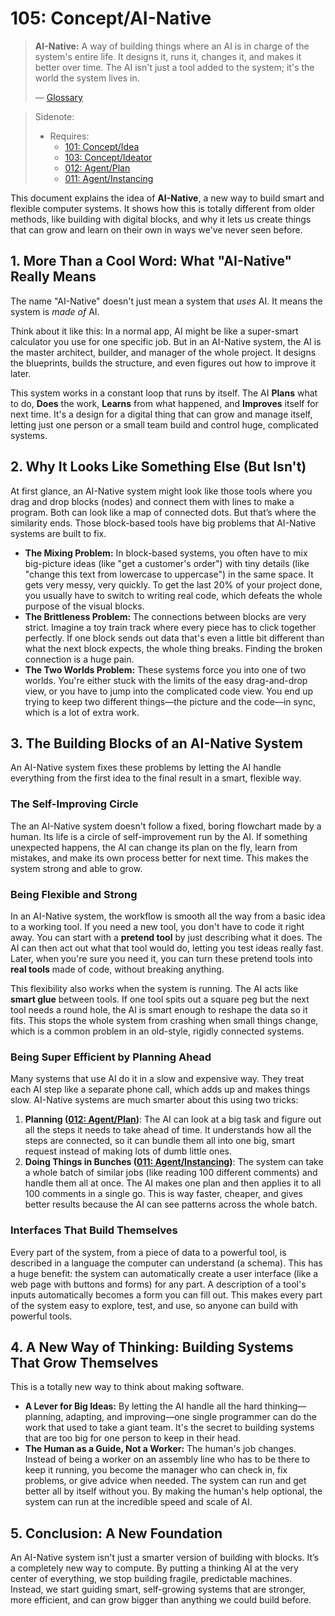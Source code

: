 # 105: Concept/AI-Native

> **AI-Native:** A way of building things where an AI is in charge of the system's entire life. It designs it, runs it, changes it, and makes it better over time. The AI isn't just a tool added to the system; it's the world the system lives in.
>
> — [Glossary](./000_glossary.md)

> Sidenote:
> - Requires:
>   - [101: Concept/Idea](./101_concept_idea.md)
>   - [103: Concept/Ideator](./103_concept_ideator.md)
>   - [012: Agent/Plan](./012_agent_plan.md)
>   - [011: Agent/Instancing](./011_agent_instancing.md)

This document explains the idea of **AI-Native**, a new way to build smart and flexible computer systems. It shows how this is totally different from older methods, like building with digital blocks, and why it lets us create things that can grow and learn on their own in ways we've never seen before.

## 1. More Than a Cool Word: What "AI-Native" Really Means

The name "AI-Native" doesn't just mean a system that *uses* AI. It means the system is *made of* AI.

Think about it like this: In a normal app, AI might be like a super-smart calculator you use for one specific job. But in an AI-Native system, the AI is the master architect, builder, and manager of the whole project. It designs the blueprints, builds the structure, and even figures out how to improve it later.

This system works in a constant loop that runs by itself. The AI **Plans** what to do, **Does** the work, **Learns** from what happened, and **Improves** itself for next time. It's a design for a digital thing that can grow and manage itself, letting just one person or a small team build and control huge, complicated systems.

## 2. Why It Looks Like Something Else (But Isn't)

At first glance, an AI-Native system might look like those tools where you drag and drop blocks (nodes) and connect them with lines to make a program. Both can look like a map of connected dots. But that’s where the similarity ends. Those block-based tools have big problems that AI-Native systems are built to fix.

*   **The Mixing Problem:** In block-based systems, you often have to mix big-picture ideas (like "get a customer's order") with tiny details (like "change this text from lowercase to uppercase") in the same space. It gets very messy, very quickly. To get the last 20% of your project done, you usually have to switch to writing real code, which defeats the whole purpose of the visual blocks.
*   **The Brittleness Problem:** The connections between blocks are very strict. Imagine a toy train track where every piece has to click together perfectly. If one block sends out data that's even a little bit different than what the next block expects, the whole thing breaks. Finding the broken connection is a huge pain.
*   **The Two Worlds Problem:** These systems force you into one of two worlds. You're either stuck with the limits of the easy drag-and-drop view, or you have to jump into the complicated code view. You end up trying to keep two different things—the picture and the code—in sync, which is a lot of extra work.

## 3. The Building Blocks of an AI-Native System

An AI-Native system fixes these problems by letting the AI handle everything from the first idea to the final result in a smart, flexible way.

### The Self-Improving Circle

The an AI-Native system doesn't follow a fixed, boring flowchart made by a human. Its life is a circle of self-improvement run by the AI. If something unexpected happens, the AI can change its plan on the fly, learn from mistakes, and make its own process better for next time. This makes the system strong and able to grow.

### Being Flexible and Strong

In an AI-Native system, the workflow is smooth all the way from a basic idea to a working tool. If you need a new tool, you don't have to code it right away. You can start with a **pretend tool** by just describing what it does. The AI can then act out what that tool would do, letting you test ideas really fast. Later, when you're sure you need it, you can turn these pretend tools into **real tools** made of code, without breaking anything.

This flexibility also works when the system is running. The AI acts like **smart glue** between tools. If one tool spits out a square peg but the next tool needs a round hole, the AI is smart enough to reshape the data so it fits. This stops the whole system from crashing when small things change, which is a common problem in an old-style, rigidly connected systems.

### Being Super Efficient by Planning Ahead

Many systems that use AI do it in a slow and expensive way. They treat each AI step like a separate phone call, which adds up and makes things slow. AI-Native systems are much smarter about this using two tricks:

1.  **Planning ([012: Agent/Plan](./012_agent_plan.md))**: The AI can look at a big task and figure out all the steps it needs to take ahead of time. It understands how all the steps are connected, so it can bundle them all into one big, smart request instead of making lots of dumb little ones.
2.  **Doing Things in Bunches ([011: Agent/Instancing](./011_agent_instancing.md))**: The system can take a whole batch of similar jobs (like reading 100 different comments) and handle them all at once. The AI makes one plan and then applies it to all 100 comments in a single go. This is way faster, cheaper, and gives better results because the AI can see patterns across the whole batch.

### Interfaces That Build Themselves

Every part of the system, from a piece of data to a powerful tool, is described in a language the computer can understand (a schema). This has a huge benefit: the system can automatically create a user interface (like a web page with buttons and forms) for any part. A description of a tool's inputs automatically becomes a form you can fill out. This makes every part of the system easy to explore, test, and use, so anyone can build with powerful tools.

## 4. A New Way of Thinking: Building Systems That Grow Themselves

This is a totally new way to think about making software.

*   **A Lever for Big Ideas:** By letting the AI handle all the hard thinking—planning, adapting, and improving—one single programmer can do the work that used to take a giant team. It's the secret to building systems that are too big for one person to keep in their head.
*   **The Human as a Guide, Not a Worker:** The human's job changes. Instead of being a worker on an assembly line who has to be there to keep it running, you become the manager who can check in, fix problems, or give advice when needed. The system can run and get better all by itself without you. By making the human's help optional, the system can run at the incredible speed and scale of AI.

## 5. Conclusion: A New Foundation

An AI-Native system isn't just a smarter version of building with blocks. It’s a completely new way to compute. By putting a thinking AI at the very center of everything, we stop building fragile, predictable machines. Instead, we start guiding smart, self-growing systems that are stronger, more efficient, and can grow bigger than anything we could build before.

